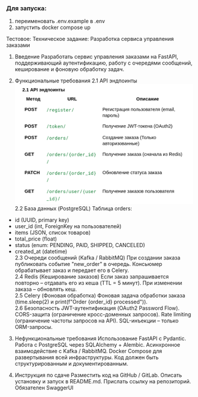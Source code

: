 ### Для запуска: 
1) переименовать .env.example в .env
2) запустить docker compose up

Тестовое:
Техническое задание: Разработка сервиса управления заказами
1. Введение
Разработать сервис управления заказами на FastAPI, поддерживающий аутентификацию, работу с очередями сообщений, кеширование и фоновую обработку задач.


2. Функциональные требования
2.1 API эндпоинты
![img.png](img.png)
2.2 База данных (PostgreSQL)
Таблица orders:
- id (UUID, primary key)
- user_id (int, ForeignKey на пользователей)
- items (JSON, список товаров)
- total_price (float)
- status (enum: PENDING, PAID, SHIPPED, CANCELED)
- created_at (datetime)  
2.3 Очереди сообщений (Kafka / RabbitMQ)
При создании заказа публиковать событие "new_order" в очередь.
Консьюмер обрабатывает заказ и передает его в Celery.  
2.4 Redis (Кеширование заказов)
Если заказ запрашивается повторно – отдавать его из кеша (TTL = 5 минут).
При изменении заказа – обновлять кеш.  
2.5 Celery (Фоновая обработка)
Фоновая задача обработки заказа (time.sleep(2) и print(f"Order {order_id} processed")).  
2.6 Безопасность
JWT-аутентификация (OAuth2 Password Flow).
CORS-защита (ограничение кросс-доменных запросов).
Rate limiting (ограничение частоты запросов на API).
SQL-инъекции – только ORM-запросы.  



3. Нефункциональные требования
Использование FastAPI с Pydantic.
Работа с PostgreSQL через SQLAlchemy + Alembic.
Асинхронное взаимодействие с Kafka / RabbitMQ.
Docker Compose для развертывания всей инфраструктуры.
Код должен быть структурированным и документированным.


4. Инструкция по сдаче
Разместить код на GitHub / GitLab.
Описать установку и запуск в README.md.
Прислать ссылку на репозиторий.
Обязателен SwaggerUI

